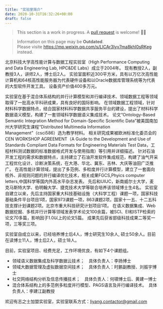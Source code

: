 ```yaml
---
title: "实验室简介"
date: 2020-10-31T16:32:26+08:00
draft: false
---
```


>  This section is a work in progress. A [pull request](https://github.com/hpcde/hpcde.github.com/pulls) is welcome! 💐✨

> Information on this page may be **Outdated**.  
> Please visite https://mp.weixin.qq.com/s/LlCAr3Iyv7ma8khI0sRKeg instead.


北京科技大学高性能计算与数据工程实验室（High Performance Computing and Data Engineering Lab, HPC&DE Labs）成立于2004年。
现有教授2人，副教授3人，讲师2人，博士后2人。
实验室面积近300平方米，具有以万亿次高性能计算机和64核高性能服务器为代表硬件设备和以Oracle数据库管理系统等为代表的大型软件开发工具。
设备资产价值400多万元。

实验室在基于混合体系结构的并行计算模型和并行编译技术、领域数据工程等领域取得了一批高水平科研成果，具有良好的国际影响。
在领域数据工程领域，针对材料科学数据特点，结合国家材料科学数据共享服务平台的建设，提出了材料科学数据语义模型，构建了一套领域科学数据语义集成技术。
论文“Ontology-Based Semantic Integration Method for Domain-Specific Scientific Data”被美国南加州大学研究生课程“Distributed Multimedia Information Management”（csci586）选为教学材料。
相关研究成果被欧洲标准化委员会的CEN WORKSHOP AGREEMENT（A Guide to the Development and Use of Standards Compliant Data Formats for Engineering Materials Test Data，工程材料测试数据的标准数据格式开发与使用指南）等引用并详细描述。
针对石油开发工程的需求和数据特点，主持建立了石油开发软件集成规范，构建了油气开采工程优化设计、诊断决策系统，在大港、华北、冀东、吉林、大庆等油田广泛推广。
在高性能计算领域，提出了多范例、多粒度并行计算模型，建立了一套面向核外、非规则问题的并行编译优化技术，相关成果FGCS,Phyics computer letters,中国科学等国内外高水平杂志发表。
先后和UIUC，新南威尔士大学，麦克马斯特大学、伯明翰大学、捷克技术大学等联合培养该领域博士生4名。
实验室自建立以来，先后主持国家重大科技基础设施（大科学工程）课题一项，国家科技基础条件平台项目1项，国家973课题一项，863课题2项，国家十一五、十二五科技支撑计划课题2项。北京市重大科技研究计划项目1项。
在语义数据集成、Web数据挖掘、多核并行计算等领域发表学术论文100余篇，被SCI、EI和ISTP检索的论文70多篇，影响因子1.0以上的论文5篇。
成果先后获省部级科技成果二等奖一项，三等奖三项。

实验室自成立以来，已经培养博士后4人，博士研究生10余人, 硕士50余人。目前在读博士11人，博士后2人，硕士18人。

目前，实验室项目、经费充足，工作环境优良，有如下4个课题组。

- 领域语义数据集成及科学数据云技术；　具体负责人：李扬博士
- 领域大数据管理及虚拟数据空间技术；　具体负责人：时鹏副教授、刘振宇博士
- 社交网络结构分析及信息传播技术；　具体负责人：何啸博士后、黄建一博士
- 混合体系结构上的多范例多粒度并行模型、PAGS语言及并行编译技术。　具体负责人：李建江副教授

欢迎有志之士加盟实验室，实验室联系方式：liyang.contactor@gmail.com